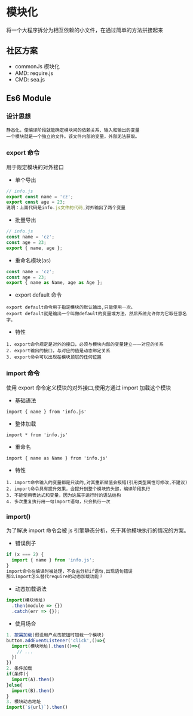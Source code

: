 # 模块化

将一个大程序拆分为相互依赖的小文件，在通过简单的方法拼接起来

## 社区方案

- commonJs 模块化
- AMD: require.js
- CMD: sea.js

## Es6 Module

### 设计思想

```
静态化，使编译阶段就能确定模块间的依赖关系、输入和输出的变量
一个模块就是一个独立的文件。该文件内部的变量，外部无法获取。
```

### export 命令

用于规定模块的对外接口

- 单个导出

```js
// info.js
export const name = 'cz';
export const age = 23;
说明：上面代码是info.js文件的代码,对外输出了两个变量
```

- 批量导出

```js
// info.js
const name = 'cz';
const age = 23;
export { name, age };
```

- 重命名模块(as)

```js
const name = 'cz';
const age = 23;
export { name as Name, age as Age };
```

- export default 命令

```
export default命令用于指定模块的默认输出,只能使用一次。
export default就是输出一个叫做default的变量或方法，然后系统允许你为它取任意名字。
```

- 特性

```
1. export命令规定是对外的接口，必须与模块内部的变量建立一一对应的关系
2. export输出的接口，与对应的值是动态绑定关系
3. export命令可以出现在模块顶层的任何位置
```

### import 命令

使用 export 命令定义模块的对外接口,使用方通过 import 加载这个模块

- 基础语法

```
import { name } from 'info.js'
```

- 整体加载

```
import * from 'info.js'
```

- 重命名

```
import { name as Name } from 'info.js'
```

- 特性

```
1. import命令输入的变量都是只读的,对其重新赋值会报错(引用类型属性可修改,不建议)
2. import命令具有提升效果，会提升到整个模块的头部，编译阶段执行
3. 不能使用表达式和变量，因为这属于运行时的语法结构
4. 多次重复执行用一句import语句，只会执行一次
```

### import()

为了解决 import 命令会被 js 引擎静态分析，先于其他模块执行的情况的方案。

- 错误例子

```js
if (x === 2) {
  import { name } from 'info.js';
}
import命令在编译时被处理，不会去分析if语句,出现语句错误
那么import怎么替代require的动态加载功能？
```

- 动态加载语法

```js
import(模块地址)
  .then(module => {})
  .catch(err => {});
```

- 使用场合

```js
1. 按需加载(假设用户点击按钮时加载一个模块)
button.addEventListener('click',()=>{
  import(模块地址).then(()=>{
    // ...
  })
})
2. 条件加载
if(条件){
  import(A).then()
}else{
  import(B).then()
}
3. 模块动态地址
import(`${url}`).then()
```

